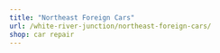 ```yaml
---
title: "Northeast Foreign Cars"
url: /white-river-junction/northeast-foreign-cars/
shop: car repair
---
```

